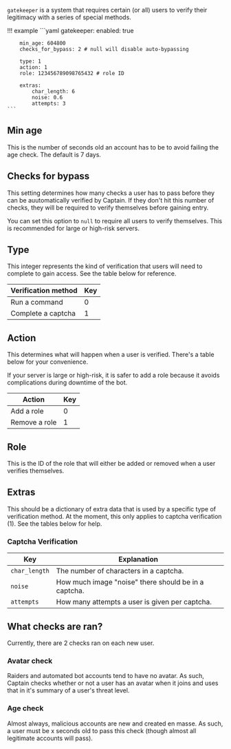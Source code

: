 `gatekeeper` is a system that requires certain (or all) users to verify their legitimacy with a series of special methods.

!!! example
	```yaml
	gatekeeper:
        enabled: true
        
        min_age: 604800
        checks_for_bypass: 2 # null will disable auto-bypassing

        type: 1
        action: 1
        role: 123456789098765432 # role ID
        
        extras:
            char_length: 6
            noise: 0.6
            attempts: 3
	```

## Min age

This is the number of seconds old an account has to be to avoid failing the age check. The default is 7 days.

## Checks for bypass

This setting determines how many checks a user has to pass before they can be auutomatically verified by Captain. If they don't hit this number of checks, they will be required to verify themselves before gaining entry. 

You can set this option to `null` to require all users to verify themselves. This is recommended for large or high-risk servers.

## Type

This integer represents the kind of verification that users will need to complete to gain access. See the table below for reference.

| Verification method | Key |
| ------------------- | --- |
| Run a command       | 0   |
| Complete a captcha  | 1   |

## Action

This determines what will happen when a user is verified. There's a table below for your convenience.

If your server is large or high-risk, it is safer to add a role because it avoids complications during downtime of the bot.

| Action        | Key |
| ------------- | --- |
| Add a role    | 0   |
| Remove a role | 1   |

## Role

This is the ID of the role that will either be added or removed when a user verifies themselves.

## Extras

This should be a dictionary of extra data that is used by a specific type of verification method. At the moment, this only applies to captcha verification (1). See the tables below for help.

### Captcha Verification

| Key           | Explanation                                          |
| ------------- | ---------------------------------------------------- |
| `char_length` | The number of characters in a captcha.               |
| `noise`       | How much image "noise" there should be in a captcha. |
| `attempts`    | How many attempts a user is given per captcha.       |

## What checks are ran?

Currently, there are 2 checks ran on each new user.

### Avatar check

Raiders and automated bot accounts tend to have no avatar. As such, Captain checks whether or not a user has an avatar when it joins and uses that in it's summary of a user's threat level.

### Age check

Almost always, malicious accounts are new and created en masse. As such, a user must be x seconds old to pass this check (though almost all legitimate accounts will pass).